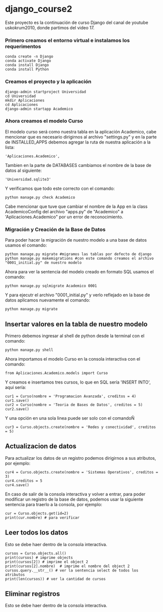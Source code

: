 # django_course2

Este proyecto es la continuación de curso Django del canal de youtube uskokrum2010, donde partimos del video 17.

### Primero creamos el entorno virtual e instalamos los requerimentos

```
conda create -n Django
conda activate Django
conda install Django
conda install Python
```

### Creamos el proyecto y la aplicación

```
django-admin startproject Universidad
cd Universidad
mkdir Aplicaciones
cd Aplicaciones
django-admin startapp Academico
```

### Ahora creamos el modelo Curso

El modelo curso será como nuestra tabla en la aplicación Academico, cabe mencionar que es necesario dirigirnos al archivo "settings.py" y en la parte de INSTALLED_APPS debemos agregar la ruta de nuestra aplicación a la lista:

```
'Aplicaciones.Academico',
```

Tambien en la parte de DATABASES cambiamos el nombre de la base de datos al siguiente:

```
'Universidad.sqlite3'
```

Y verificamos que todo este correcto con el comando:

```
python manage.py check Academico
```

Cabe mencionar que tuve que cambiar el nombre de la App en la class AcademicoConfig del archivo "apps.py" de "Academico" a 'Aplicaciones.Academico" por un error de reconocimiento.

### Migración y Creación de la Base de Datos

Para poder hacer la migración de nuestro modelo a una base de datos usamos el comando:

```
python manage.py migrate #migramos las tablas por defecto de django
python manage.py makemigrations #con este comando creamos el archivo "0001_initial.py" de nuestro modelo
```

Ahora para ver la sentencia del modelo creado en formato SQL usamos el comando:

```
python manage.py sqlmigrate Academico 0001
```

Y para ejecutr el archivo "0001_initial.py" y verlo reflejado en la base de datos aplicamos nuevamente el comando:

```
python manage.py migrate
```

## Insertar valores en la tabla de nuestro modelo

Primero debemos ingresar al shell de python desde la terminal con el comando:

```
python manage.py shell
```

Ahora importamos el modelo Curso en la consola interactiva con el comando:

```
from Aplicaciones.Academico.models import Curso
```

Y creamos e insertamos tres cursos, lo que en SQL sería 'INSERT INTO', aquí sería:

```
cur1 = Curso(nombre = 'Programacion Avanzada', creditos = 4)
cur1.save()
cur2 = Curso(nombre = 'Teoria de Bases de Datos', creditos = 5)
cur2.save()
```

Y una opción en una sola linea puede ser solo con el comandoÑ

```
cur3 = Curso.objects.create(nombre = 'Redes y conectividad', creditos = 5)
```

## Actualizacion de datos

Para actualizar los datos de un registro podemos dirigirnos a sus atributos, por ejemplo:

```
cur4 = Curso.objects.create(nombre = 'Sistemas Operativos', creditos = 3)
cur4.creditos = 5
cur4.save()
```

En caso de salir de la consola interactiva y volver a entrar, para poder modificar un registro de la base de datos, podemos usar la siguiente sentencia para traerlo a la consola, por ejemplo:

```
cur = Curso.objects.get(id=2)
print(cur.nombre) # para verificar
```

## Leer todos los datos

Esto se debe haer dentro de la consola interactiva.

```
cursos = Curso.objects.all()
print(cursos) # imprime objects
print(cursos[2]) # imprime el object 2
print(cursos[2].nombre)  # imprime el nombre del object 2
cursos.query.__str__() # ver la sentencia select de todos los atributos
print(len(cursos)) # ver la cantidad de cursos
```

## Eliminar registros

Esto se debe haer dentro de la consola interactiva.



